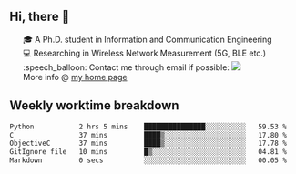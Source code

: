 <h2 > Hi, there 👋 </h3>

<div >
 <ul>
 🎓 A Ph.D. student in Information and Communication Engineering <br>
 💻 Researching in Wireless Network Measurement (5G, BLE etc.)<br>
 :speech_balloon: Contact me through email if possible: <a href="mailto:ethanjia@sjtu.edu.cn"><img src="https://img.shields.io/badge/-ethanjia@sjtu.edu.cn-c14438?style=plastic&logo=Gmail&logoColor=white&link=mailto:mailto:ethanjia@sjtu.edu.cn"></a> <br>
  More info @ <a href="https://haifengjia.github.io">my home page</a>
 </ul>
</div>

<h2 >
Weekly worktime breakdown
</h1>


<!--START_SECTION:waka-->

```txt
Python           2 hrs 5 mins    ███████████████░░░░░░░░░░   59.53 %
C                37 mins         ████▒░░░░░░░░░░░░░░░░░░░░   17.80 %
ObjectiveC       37 mins         ████▒░░░░░░░░░░░░░░░░░░░░   17.78 %
GitIgnore file   10 mins         █▒░░░░░░░░░░░░░░░░░░░░░░░   04.81 %
Markdown         0 secs          ░░░░░░░░░░░░░░░░░░░░░░░░░   00.05 %
```

<!--END_SECTION:waka-->


